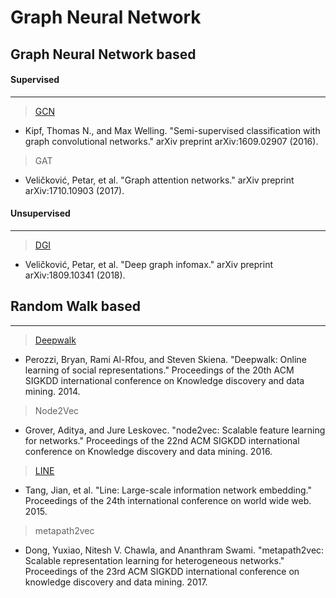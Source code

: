 # Graph Neural Network


## Graph Neural Network based

#### Supervised
---
  > [GCN](https://github.com/rlagywns0213/2021_Summer_Internship/tree/main/Graph%20Neural%20Network/GCN)

  - Kipf, Thomas N., and Max Welling. "Semi-supervised classification with graph convolutional networks." arXiv preprint arXiv:1609.02907 (2016).

> GAT

  - Veličković, Petar, et al. "Graph attention networks." arXiv preprint arXiv:1710.10903 (2017).

#### Unsupervised
---
  > [DGI](https://github.com/rlagywns0213/2021_Summer_Internship/tree/main/Graph%20Neural%20Network/DGI)

  - Veličković, Petar, et al. "Deep graph infomax." arXiv preprint arXiv:1809.10341 (2018).

## Random Walk based
---

> [Deepwalk](https://github.com/rlagywns0213/2021_Summer_Internship/tree/main/Graph%20Neural%20Network/RandomWalk/Deepwalk)

  - Perozzi, Bryan, Rami Al-Rfou, and Steven Skiena. "Deepwalk: Online learning of social representations." Proceedings of the 20th ACM SIGKDD international conference on Knowledge discovery and data mining. 2014.

> Node2Vec

  - Grover, Aditya, and Jure Leskovec. "node2vec: Scalable feature learning for networks." Proceedings of the 22nd ACM SIGKDD international conference on Knowledge discovery and data mining. 2016.

> [LINE](https://github.com/rlagywns0213/2021_Summer_Internship/tree/main/Graph%20Neural%20Network/RandomWalk/LINE)

  - Tang, Jian, et al. "Line: Large-scale information network embedding." Proceedings of the 24th international conference on world wide web. 2015.

> metapath2vec

  - Dong, Yuxiao, Nitesh V. Chawla, and Ananthram Swami. "metapath2vec: Scalable representation learning for heterogeneous networks." Proceedings of the 23rd ACM SIGKDD international conference on knowledge discovery and data mining. 2017.
